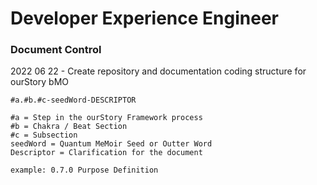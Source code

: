 # Developer Experience Engineer
### Document Control
2022 06 22 - Create repository and documentation coding structure for ourStory bMO
```
#a.#b.#c-seedWord-DESCRIPTOR

#a = Step in the ourStory Framework process
#b = Chakra / Beat Section
#c = Subsection
seedWord = Quantum MeMoir Seed or Outter Word
Descriptor = Clarification for the document

example: 0.7.0 Purpose Definition
```
